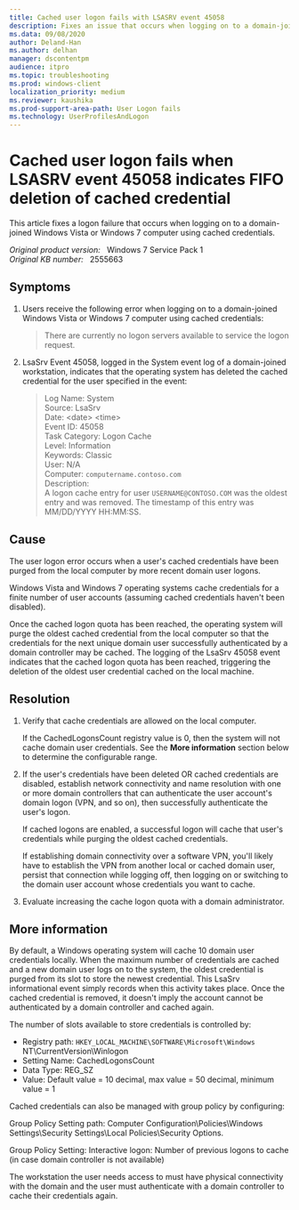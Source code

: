 ```yaml
---
title: Cached user logon fails with LSASRV event 45058
description: Fixes an issue that occurs when logging on to a domain-joined Windows Vista or Windows 7 computer using cached credentials.
ms.data: 09/08/2020
author: Deland-Han
ms.author: delhan
manager: dscontentpm
audience: itpro
ms.topic: troubleshooting
ms.prod: windows-client
localization_priority: medium
ms.reviewer: kaushika
ms.prod-support-area-path: User Logon fails
ms.technology: UserProfilesAndLogon
---
```

# Cached user logon fails when LSASRV event 45058 indicates FIFO deletion of cached credential

This article fixes a logon failure that occurs when logging on to a domain-joined Windows Vista or Windows 7 computer using cached credentials.

_Original product version:_ &nbsp; Windows 7 Service Pack 1  
_Original KB number:_ &nbsp; 2555663

## Symptoms

1. Users receive the following error when logging on to a domain-joined Windows Vista or Windows 7 computer using cached credentials:

    > There are currently no logon servers available to service the logon request.

2. LsaSrv Event 45058, logged in the System event log of a domain-joined workstation, indicates that the operating system has deleted the cached credential for the user specified in the event:

    > Log Name: System  
    Source: LsaSrv  
    Date: \<date> \<time>  
    Event ID: 45058  
    Task Category: Logon Cache  
    Level: Information  
    Keywords: Classic  
    User: N/A  
    Computer: `computername.contoso.com`  
    Description:  
    A logon cache entry for user `USERNAME@CONTOSO.COM` was the oldest entry and was removed. The timestamp of this entry was MM/DD/YYYY HH:MM:SS.

## Cause

The user logon error occurs when a user's cached credentials have been purged from the local computer by more recent domain user logons.

Windows Vista and Windows 7 operating systems cache credentials for a finite number of user accounts (assuming cached credentials haven't been disabled).

Once the cached logon quota has been reached, the operating system will purge the oldest cached credential from the local computer so that the credentials for the next unique domain user successfully authenticated by a domain controller may be cached. The logging of the LsaSrv 45058 event indicates that the cached logon quota has been reached, triggering the deletion of the oldest user credential cached on the local machine.

## Resolution

1. Verify that cache credentials are allowed on the local computer.

    If the CachedLogonsCount registry value is 0, then the system will not cache domain user credentials. See the **More information** section below to determine the configurable range.  

2. If the user's credentials have been deleted OR cached credentials are disabled, establish network connectivity and name resolution with one or more domain controllers that can authenticate the user account's domain logon (VPN, and so on), then successfully authenticate the user's logon.

    If cached logons are enabled, a successful logon will cache that user's credentials while purging the oldest cached credentials.

    If establishing domain connectivity over a software VPN, you'll likely have to establish the VPN from another local or cached domain user, persist that connection while logging off, then logging on or switching to the domain user account whose credentials you want to cache.

3. Evaluate increasing the cache logon quota with a domain administrator.

## More information

By default, a Windows operating system will cache 10 domain user credentials locally. When the maximum number of credentials are cached and a new domain user logs on to the system, the oldest credential is purged from its slot to store the newest credential. This LsaSrv informational event simply records when this activity takes place. Once the cached credential is removed, it doesn't imply the account cannot be authenticated by a domain controller and cached again.

The number of slots available to store credentials is controlled by:

- Registry path: `HKEY_LOCAL_MACHINE\SOFTWARE\Microsoft\Windows` NT\CurrentVersion\Winlogon
- Setting Name: CachedLogonsCount
- Data Type: REG_SZ
- Value: Default value = 10 decimal, max value = 50 decimal, minimum value = 1

Cached credentials can also be managed with group policy by configuring:

Group Policy Setting path: Computer Configuration\Policies\Windows Settings\Security Settings\Local Policies\Security Options.

Group Policy Setting: Interactive logon: Number of previous logons to cache (in case domain controller is not available)

The workstation the user needs access to must have physical connectivity with the domain and the user must authenticate with a domain controller to cache their credentials again.
